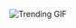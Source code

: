 
<!-- GIF_SECTION -->
![Trending GIF](https://media1.giphy.com/media/v1.Y2lkPThiYjIxNzcyYXRkeTc3cnYxMW45cmdxYW5wZ2M1d20zMHZneDJtb28zMXNmcmYxNyZlcD12MV9naWZzX3NlYXJjaCZjdD1n/51AhgeKNAamtcmcpGx/giphy.gif)
<!-- END_GIF_SECTION -->
